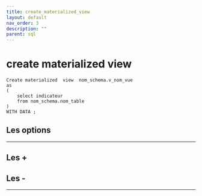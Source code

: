 ```yaml
---
title: create_materialized_view
layout: default
nav_order: 3
description: ""
parent: sql
---
```


# create materialized  view

```
Create materialized  view  nom_schema.v_nom_vue
as
(
    select indicateur 
    from nom_schema.nom_table
)
WITH DATA ;

```
## Les options

---------
## Les +


## Les - 

---------
